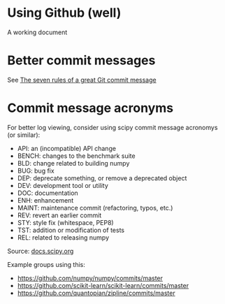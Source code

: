 # Using Github (well)

A working document

# Better commit messages

See [The seven rules of a great Git commit
message](https://chris.beams.io/posts/git-commit/#seven-rules)

# Commit message acronyms

For better log viewing, consider using scipy commit message acronomys (or similar):

- API: an (incompatible) API change
- BENCH: changes to the benchmark suite
- BLD: change related to building numpy
- BUG: bug fix
- DEP: deprecate something, or remove a deprecated object
- DEV: development tool or utility
- DOC: documentation
- ENH: enhancement
- MAINT: maintenance commit (refactoring, typos, etc.)
- REV: revert an earlier commit
- STY: style fix (whitespace, PEP8)
- TST: addition or modification of tests
- REL: related to releasing numpy

Source: [docs.scipy.org](https://docs.scipy.org/doc/numpy/dev/gitwash/development_workflow.html)

Example groups using this:
- https://github.com/numpy/numpy/commits/master
- https://github.com/scikit-learn/scikit-learn/commits/master
- https://github.com/quantopian/zipline/commits/master
